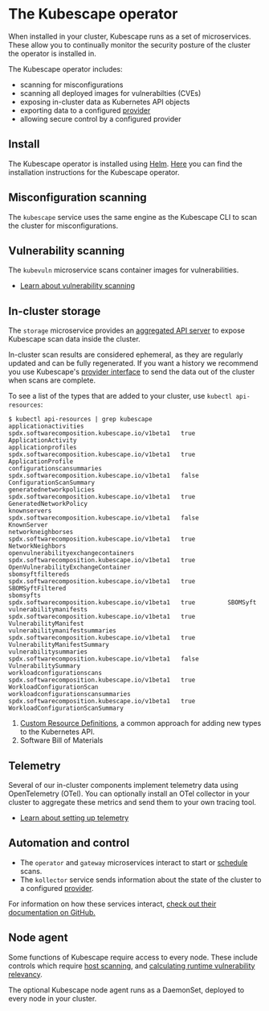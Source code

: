 # The Kubescape operator

When installed in your cluster, Kubescape runs as a set of microservices.  These allow you to continually monitor the security posture of the cluster the operator is installed in.

The Kubescape operator includes:

* scanning for misconfigurations
* scanning all deployed images for vulnerabilties (CVEs)
* exposing in-cluster data as Kubernetes API objects
* exporting data to a configured [provider](../providers.md) 
* allowing secure control by a configured provider

## Install

The Kubescape operator is installed using [Helm](https://helm.sh/).
[Here](../install-operator.md) you can find the installation instructions for the Kubescape operator.

## Misconfiguration scanning

The `kubescape` service uses the same engine as the Kubescape CLI to scan the cluster for misconfigurations.

## Vulnerability scanning

The `kubevuln` microservice scans container images for vulnerabilities. 

* [Learn about vulnerability scanning](vulnerabilities.md)

## In-cluster storage

The `storage` microservice provides an [aggregated API server](https://kubernetes.io/docs/concepts/extend-kubernetes/api-extension/apiserver-aggregation/) to expose Kubescape scan data inside the cluster.

In-cluster scan results are considered ephemeral, as they are regularly updated and can be fully regenerated. If you want a history we recommend you use Kubescape's [provider interface](../providers.md) to send the data out of the cluster when scans are complete.

To see a list of the types that are added to your cluster, use `kubectl api-resources`:

```
$ kubectl api-resources | grep kubescape
applicationactivities                                     spdx.softwarecomposition.kubescape.io/v1beta1   true         ApplicationActivity
applicationprofiles                                       spdx.softwarecomposition.kubescape.io/v1beta1   true         ApplicationProfile
configurationscansummaries                                spdx.softwarecomposition.kubescape.io/v1beta1   false        ConfigurationScanSummary
generatednetworkpolicies                                  spdx.softwarecomposition.kubescape.io/v1beta1   true         GeneratedNetworkPolicy
knownservers                                              spdx.softwarecomposition.kubescape.io/v1beta1   false        KnownServer
networkneighborses                                        spdx.softwarecomposition.kubescape.io/v1beta1   true         NetworkNeighbors
openvulnerabilityexchangecontainers                       spdx.softwarecomposition.kubescape.io/v1beta1   true         OpenVulnerabilityExchangeContainer
sbomsyftfiltereds                                         spdx.softwarecomposition.kubescape.io/v1beta1   true         SBOMSyftFiltered
sbomsyfts                                                 spdx.softwarecomposition.kubescape.io/v1beta1   true         SBOMSyft
vulnerabilitymanifests                                    spdx.softwarecomposition.kubescape.io/v1beta1   true         VulnerabilityManifest
vulnerabilitymanifestsummaries                            spdx.softwarecomposition.kubescape.io/v1beta1   true         VulnerabilityManifestSummary
vulnerabilitysummaries                                    spdx.softwarecomposition.kubescape.io/v1beta1   false        VulnerabilitySummary
workloadconfigurationscans                                spdx.softwarecomposition.kubescape.io/v1beta1   true         WorkloadConfigurationScan
workloadconfigurationscansummaries                        spdx.softwarecomposition.kubescape.io/v1beta1   true         WorkloadConfigurationScanSummary
```

1. [Custom Resource Definitions](https://kubernetes.io/docs/concepts/extend-kubernetes/api-extension/custom-resources/#customresourcedefinitions), a common approach for adding new types to the Kubernetes API.
2. Software Bill of Materials    
    
## Telemetry

Several of our in-cluster components implement telemetry data using OpenTelemetry (OTel). You can optionally install an OTel collector in your cluster to aggregate these metrics and send them to your own tracing tool.

* [Learn about setting up telemetry](https://github.com/kubescape/helm-charts/blob/main/charts/kubescape-operator/README.md#setting-up-telemetry)

## Automation and control

* The `operator` and `gateway` microservices interact to start or [schedule](scheduled-scans.md) scans. 
* The `kollector` service sends information about the state of the cluster to a configured [provider](../providers.md). 

For information on how these services interact, [check out their documentation on GitHub.](https://github.com/kubescape/helm-charts/blob/main/charts/kubescape-operator/README.md)

## Node agent

Some functions of Kubescape require access to every node.  These include controls which require [host scanning](../scanning.md#the-host-scanner), and [calculating runtime vulnerability relevancy](relevancy.md).  

The optional Kubescape node agent runs as a DaemonSet, deployed to every node in your cluster.